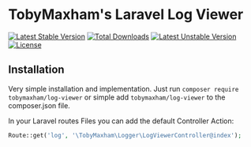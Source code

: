 # TobyMaxham's Laravel Log Viewer

[![Latest Stable Version](https://poser.pugx.org/tobymaxham/log-viewer/v/stable)](https://packagist.org/packages/tobymaxham/log-viewer)
[![Total Downloads](https://poser.pugx.org/tobymaxham/log-viewer/downloads)](https://packagist.org/packages/tobymaxham/log-viewer)
[![Latest Unstable Version](https://poser.pugx.org/tobymaxham/log-viewer/v/unstable)](https://packagist.org/packages/tobymaxham/log-viewer)
[![License](https://poser.pugx.org/tobymaxham/log-viewer/license)](https://packagist.org/packages/tobymaxham/log-viewer)

## Installation

Very simple installation and implementation.
Just run `composer require tobymaxham/log-viewer` or simple add `tobymaxham/log-viewer`
to the composer.json file.

In your Laravel routes Files you can add the default Controller Action:

```php
Route::get('log', '\TobyMaxham\Logger\LogViewerController@index');
```
